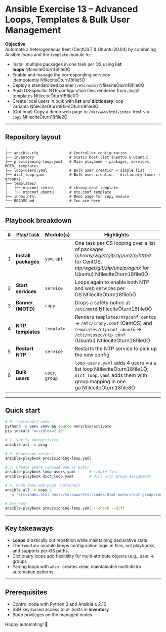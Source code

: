 # Ansible Exercise 13 – Advanced Loops, Templates & Bulk User Management

**Objective**  
Automate a heterogeneous fleet (CentOS 7 & Ubuntu 20.04) by combining Ansible *loops* and the `template` module to:

* Install multiple packages in one task per OS using **list loops** fileciteturn18file0  
* Enable and manage the corresponding services idempotently fileciteturn18file5  
* Deploy a standardized banner (`/etc/motd`) fileciteturn18file0  
* Push OS‑specific NTP configuration files rendered from Jinja2 templates fileciteturn18file0  
* Create local users in bulk with **list** *and* **dictionary** loop variants fileciteturn18file1turn18file8  
* (Optional) Copy a demo web page to `/var/www/html/index.html` via `copy` fileciteturn18file2

---

## Repository layout

```
.
├── ansible.cfg              # Controller configuration
├── inventory                # Static host list (CentOS & Ubuntu)
├── provisioning-loop.yaml   # Main playbook – packages, services, MOTD, templates
├── loop-users.yaml          # Bulk user creation – simple list
├── dict_loop.yaml           # Bulk user creation – dictionary (user → groups)
├── templates/
│   ├── ntpconf_centos       # chrony.conf template
│   └── ntpconf_ubuntu       # ntp.conf template
├── index.html               # Demo page for copy module
└── README.md                # You are here
```

---

## Playbook breakdown

| # | Play/Task | Module(s) | Highlights |
|---|-----------|-----------|------------|
| 1 | **Install packages** | `yum`, `apt` | One task per OS looping over a list of packages (*chrony/wget/git/zip/unzip/httpd* for CentOS, *ntp/wget/git/zip/unzip/nginx* for Ubuntu) fileciteturn18file0 |
| 2 | **Start services** | `service` | Loops again to enable both NTP and web services per OS fileciteturn18file5 |
| 3 | **Banner (MOTD)** | `copy` | Drops a safety notice at `/etc/motd` fileciteturn18file0 |
| 4 | **NTP templates** | `template` | Renders `templates/ntpconf_centos` → `/etc/crony.conf` (CentOS) and `templates/ntpconf_ubuntu` → `/etc/ntpsec/ntp.conf` (Ubuntu) fileciteturn18file0 |
| 5 | **Restart NTP** | `service` | Restarts the NTP service to pick up the new config |
| 6 | **Bulk users** | `user`, `group` | `loop-users.yaml` adds 4 users via a list loop fileciteturn18file1; `dict_loop.yaml` adds them with group mapping in one go fileciteturn18file8 |

---

## Quick start

```bash
# 0. (optional) venv
python3 -m venv venv && source venv/bin/activate
pip install "ansible>=2.16"

# 1. Verify connectivity
ansible all -m ping

# 2. Provision servers
ansible-playbook provisioning-loop.yaml

# 3. Create users (choose one or both)
ansible-playbook loop-users.yaml      # simple list
ansible-playbook dict_loop.yaml       # dict with group assignment

# 4. Push demo web page (optional)
ansible all -m copy \
  -a "src=index.html dest=/var/www/html/index.html owner=root group=root mode=0644"

# Dry‑run?
ansible-playbook provisioning-loop.yaml --check --diff
```

---

## Key takeaways

* **Loops** drastically cut repetition while maintaining declarative state.  
* The `template` module keeps configuration logic in files, not playbooks, and supports per‑OS paths.  
* Dictionary loops add flexibility for multi‑attribute objects (e.g., user → group).  
* Pairing loops with `when:` creates clear, maintainable multi‑distro automation patterns.

---

## Prerequisites

* Control node with Python 3 and Ansible ≥ 2.16  
* SSH key‑based access to all hosts in **inventory**  
* Sudo privileges on the managed nodes

Happy automating! 🚀
